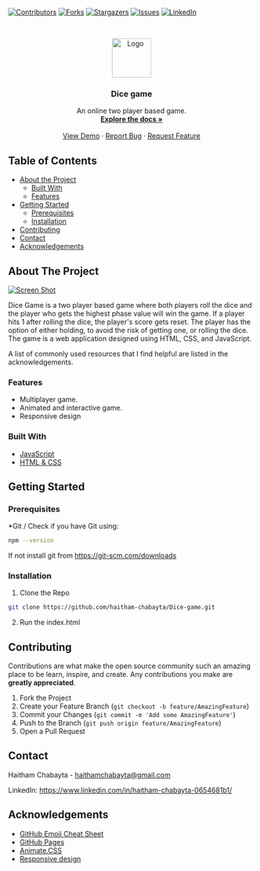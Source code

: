 
[![Contributors][contributors-shield]][contributors-url]
[![Forks][forks-shield]][forks-url]
[![Stargazers][stars-shield]][stars-url]
[![Issues][issues-shield]][issues-url]
[![LinkedIn][linkedin-shield]][linkedin-url]



<!-- PROJECT LOGO -->
<br />
<p align="center">
  <a href="https://github.com/haitham-chabayta/Dice-game">
     <img src="images/logo.png" alt="Logo" width="80" height="80">
 </a>

  <h3 align="center">Dice game</h3>

  <p align="center">
    An online two player based game.
    <br />
    <a href="https://github.com/haitham-chabayta/Dice-game"><strong>Explore the docs »</strong></a>
    <br />
    <br />
    <a href="https://mohamed-gibreel.github.io/Dice-Game/">View Demo</a>
    ·
    <a href="https://github.com/haitham-chabayta/Dice-game/issues">Report Bug</a>
    ·
    <a href="https://github.com/haitham-chabayta/Dice-game/issues">Request Feature</a>
  </p>
</p>



<!-- TABLE OF CONTENTS -->
## Table of Contents

* [About the Project](#about-the-project)
  * [Built With](#built-with)
  * [Features](#features)
* [Getting Started](#getting-started)
  * [Prerequisites](#prerequisites)
  * [Installation](#installation)
* [Contributing](#contributing)
* [Contact](#contact)
* [Acknowledgements](#acknowledgements)



<!-- ABOUT THE PROJECT -->
## About The Project

[![Screen Shot][product-screenshot]](https://mohamed-gibreel.github.io/Dice-Game/)

Dice Game is a two player based game where both players roll the dice and the player who gets the highest phase value will win the game. If a player hits 1 after rolling the dice, the player's score gets reset. The player has the option of either holding, to avoid the risk of getting one, or rolling the dice. The game is a web application designed using HTML, CSS, and JavaScript.

A list of commonly used resources that I find helpful are listed in the acknowledgements.

### Features
* Multiplayer game.
* Animated and interactive game.
* Responsive design

### Built With
* [JavaScript](https://www.javascript.com/)
* [HTML & CSS](https://thenextweb.com/podium/2020/03/05/learn-html-css-in-15-minutes/)

## Getting Started


### Prerequisites

*Git / Check if you have Git using:
```sh
npm --version
```
If not install git from https://git-scm.com/downloads



### Installation

1. Clone the Repo 
```sh
git clone https://github.com/haitham-chabayta/Dice-game.git
```
2. Run the index.html


<!-- CONTRIBUTING -->
## Contributing

Contributions are what make the open source community such an amazing place to be learn, inspire, and create. Any contributions you make are **greatly appreciated**.

1. Fork the Project
2. Create your Feature Branch (`git checkout -b feature/AmazingFeature`)
3. Commit your Changes (`git commit -m 'Add some AmazingFeature'`)
4. Push to the Branch (`git push origin feature/AmazingFeature`)
5. Open a Pull Request


<!-- CONTACT -->
## Contact

Haitham Chabayta - haithamchabayta@gmail.com

LinkedIn: https://www.linkedin.com/in/haitham-chabayta-0654681b1/



<!-- ACKNOWLEDGEMENTS -->
## Acknowledgements
* [GitHub Emoji Cheat Sheet](https://www.webpagefx.com/tools/emoji-cheat-sheet)
* [GitHub Pages](https://pages.github.com)
* [Animate.CSS](https://animate.style/)
* [Responsive design](https://developer.mozilla.org/en-US/docs/Learn/CSS/CSS_layout/Responsive_Design)



[contributors-shield]: https://img.shields.io/github/contributors/haitham-chabayta/Dice-game.svg?style=flat-square
[contributors-url]: https://github.com/haitham-chabayta/Dice-game/graphs/contributors
[forks-shield]: https://img.shields.io/github/forks/haitham-chabayta/Dice-game.svg?style=flat-square
[forks-url]: https://github.com/haitham-chabayta/Dice-game/network/members
[stars-shield]: https://img.shields.io/github/stars/haitham-chabayta/Dice-game.svg?style=flat-square
[stars-url]: https://github.com/haitham-chabayta/Dice-game/stargazers
[issues-shield]: https://img.shields.io/github/issues/haitham-chabayta/Dice-game.svg?style=flat-square
[issues-url]: https://github.com/haitham-chabayta/Dice-game/issues
[linkedin-shield]: https://img.shields.io/badge/-LinkedIn-black.svg?style=flat-square&logo=linkedin&colorB=555
[linkedin-url]: https://www.linkedin.com/in/haitham-chabayta-0654681b1/
[product-screenshot]: images/screenshot.png
